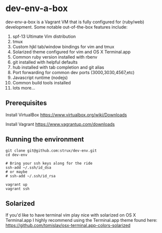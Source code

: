 # dev-env-a-box #

dev-env-a-box is a Vagrant VM that is fully configured for (ruby/web) development.  Some notable out-of-the-box features include:
1. spf-13 Ultimate Vim distribution
1. tmux
1. Custom hjkl tab/window bindings for vim and tmux
1. Solarized theme configured for vim and OS X Terminal.app
1. Common ruby version installed with rbenv
1. git installed with helpful defaults
1. hub installed with tab completion and git alias
1. Port forwarding for common dev ports (3000,3030,4567,etc)
1. Javascript runtime (nodejs)
1. Common build tools installed
1. lots more...

## Prerequisites ##

Install VirtualBox
https://www.virtualbox.org/wiki/Downloads

Install Vagrant
https://www.vagrantup.com/downloads

## Running the environment ##

```
git clone git@github.com:strux/dev-env.git
cd dev-env

# Bring your ssh keys along for the ride
ssh-add ~/.ssh/id_dsa
# or maybe
# ssh-add ~/.ssh/id_rsa

vagrant up
vagrant ssh
```

## Solarized ##
If you'd like to have terminal vim play nice with solarized on OS X Terminal.app I highly recommend using the Terminal.app theme found here: 
https://github.com/tomislav/osx-terminal.app-colors-solarized
